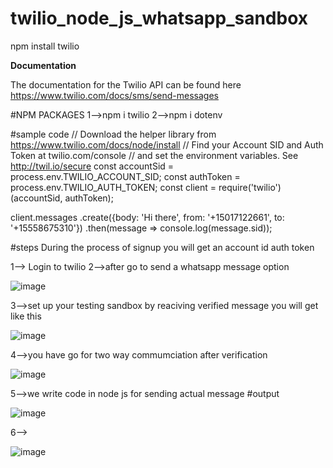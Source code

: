 # twilio_node_js_whatsapp_sandbox
npm install twilio

**Documentation**

The documentation for the Twilio API can be found here https://www.twilio.com/docs/sms/send-messages 

#NPM PACKAGES
1-->npm i twilio
2-->npm i dotenv





#sample code
// Download the helper library from https://www.twilio.com/docs/node/install
// Find your Account SID and Auth Token at twilio.com/console
// and set the environment variables. See http://twil.io/secure
const accountSid = process.env.TWILIO_ACCOUNT_SID;
const authToken = process.env.TWILIO_AUTH_TOKEN;
const client = require('twilio')(accountSid, authToken);

client.messages
      .create({body: 'Hi there', from: '+15017122661', to: '+15558675310'})
      .then(message => console.log(message.sid));






#steps
During the process of signup you will get an 
account id
auth token 

1--> Login to twilio
2-->after go to send a whatsapp message option


![image](https://user-images.githubusercontent.com/77734579/210335067-8a6fac2e-2589-45cf-b884-2a3a1625a5b8.png)




3-->set up your testing sandbox by reaciving verified message you will get like this




![image](https://user-images.githubusercontent.com/77734579/210336055-442332b3-b0a4-453b-98eb-ab6dfa4f0f66.png)




4-->you have go for two way commumciation
after verification





![image](https://user-images.githubusercontent.com/77734579/210336221-e278cd9c-03c0-4458-a322-493a1673fd5f.png)


5-->we write code in node js for sending actual message
#output




![image](https://user-images.githubusercontent.com/77734579/210336735-32bf0a02-2572-46a3-ba53-c525681faf4d.png)


6-->




![image](https://user-images.githubusercontent.com/77734579/210336964-4734596e-bc92-4316-ac04-cae0bcefa844.png)

